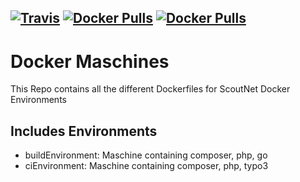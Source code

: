 [![Travis](https://img.shields.io/travis/scoutnet/docker.maschines.svg)]()
[![Docker Pulls](https://img.shields.io/docker/pulls/scoutnet/buildhost.svg?label=buildhost%20docker%20pulls)]()
[![Docker Pulls](https://img.shields.io/docker/pulls/scoutnet/cihost.svg?label=cihost%20docker%20pulls)]()
---
# Docker Maschines

This Repo contains all the different Dockerfiles for ScoutNet Docker Environments

## Includes Environments

- buildEnvironment: Maschine containing composer, php, go
- ciEnvironment: Maschine containing composer, php, typo3
